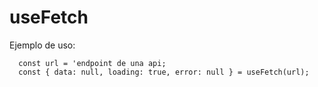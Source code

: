 # useFetch

Ejemplo de uso:

```
  const url = 'endpoint de una api;
  const { data: null, loading: true, error: null } = useFetch(url);

```
